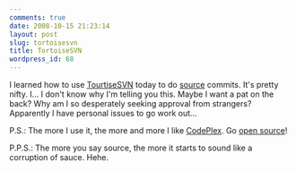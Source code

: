 ```yaml
---
comments: true
date: 2008-10-15 21:23:14
layout: post
slug: tortoisesvn
title: TortoiseSVN
wordpress_id: 68
---
```


I learned how to use [TourtiseSVN](http://en.wikipedia.org/wiki/TortoiseSVN) today to do [source](http://en.wikipedia.org/wiki/Source_code) commits. It's pretty nifty. I... I don't know why I'm telling you this. Maybe I want a pat on the back? Why am I so desperately seeking approval from strangers? Apparently I have personal issues to go work out...

P.S.: The more I use it, the more and more I like [CodePlex](http://en.wikipedia.org/wiki/CodePlex). Go [open source](http://en.wikipedia.org/wiki/Open_source)!

P.P.S.: The more you say source, the more it starts to sound like a corruption of sauce. Hehe.
